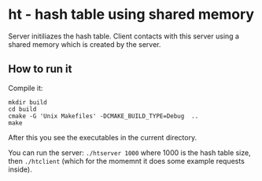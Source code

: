 # ht - hash table using shared memory

Server initiliazes the hash table. Client contacts with this server using a shared memory which is created by the server.

## How to run it

Compile it:

```
mkdir build
cd build
cmake -G 'Unix Makefiles' -DCMAKE_BUILD_TYPE=Debug  ..
make
```

After this you see the executables in the current directory.

You can run the server: `./htserver 1000` where 1000 is the hash table size, then `./htclient` (which for the momemnt it does some example requests inside).
